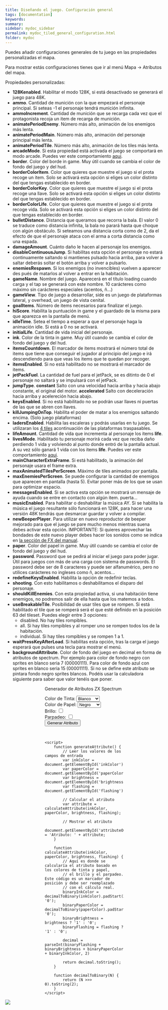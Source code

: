```yaml
---
title: Diseñando el juego. Configuración general
tags: [documentation]
keywords:
summary: 
sidebar: mydoc_sidebar
permalink: mydoc_tiled_general_configuration.html
folder: mydoc
---
```


Puedes añadir configuraciones generales de tu juego en las propiedades personalizadas el mapa.

Para mostrar estás configuraciones tienes que ir al menú Mapa -> Atributos del mapa.

Propiedades personalizadas:

* **128Kenabled**. Habilitar el modo 128K, si está desactivado se generará el juego para 48K.
* **ammo**. Cantidad de munición con la que empezará el personaje principal. Si seteas -1 el personaje tendrá munición infinita.
* **ammoIncrement**. Cantidad de munición que se recarga cada vez que el protagonista recoja un item de recarga de munición.
* **animatePeriodEnemy**. Número más alto, animación de los enemigos más lenta.
* **animatePeriodMain**. Número más alto, animación del personaje principal más lenta.
* **animatePeriodTile**. Número más alto, animación de los tiles más lenta.
* **arcadeMode**. Si esta propiedad está activada el juego se comportará en modo arcade. Puedes ver este comportamiento [aqui](https://gm.retrojuegos.org/mydoc_tiled_arcade_mode.html).
* **border**. Color del borde in game. Muy útil cuando se cambia el color de fondo del juego y del hud.
* **borderColorItem**. Color que quieres que muestre el juego si el prota recoge un item. Solo se activará esta opción si eliges un color distinto del que tengas establecido en border.
* **borderColorKey**. Color que quieres que muestre el juego si el prota recoge una llave. Solo se activará esta opción si eliges un color distinto del que tengas establecido en border.
* **borderColorLife**. Color que quieres que muestre el juego si el prota recoge vida. Solo se activará esta opción si eliges un color distinto del que tengas establecido en border.
* **bulletDistance**. Distancia que queramos que recorra la bala. El valor 0 se traduce como distancia infinita, la bala no parará hasta que choque con algún obstáculo. Si seteamos una distancia corta como de 2, da el efecto de que el personaje ataca con el arma a corta distancia como una espada.
* **damageAmount**. Cuánto daño le hacen al personaje los enemigos.
* **disableContinuousJump**. Si habilitas esta opción el personaje no estará continuamente saltando si mantienes pulsado hacia arriba, para volver a saltar deberás soltar el botón arriba y volver a pulsarlo.
* **enemiesRespawn**. Si los enemigos (no invencibles) vuelven a aparecer des pués de matarlos al volver a entrar en la habitación.
* **gameName**. Nombre del juego. Aparecerá en el título loading cuando carga y el tap se generará con este nombre. 10 carácteres como máximo sin carácteres especiales (acentos, ñ...)
* **gameView**. Tipo de juego a desarrollar, side es un juego de plataformas lateral, y overhead, un juego de vista cenital.
* **goalItems**. Número de items necesarios para finalizar el juego.
* **hiScore**. Habilita la puntuación in game y el guardado de la misma para que aparezca en la pantalla de menú.
* **idleTime**. Setea el tiempo a esperar a que el personaje haga la animación idle. Si está a 0 no se activará.
* **initialLife**. Cantidad de vida inicial del personaje.
* **ink**. Color de la tinta in game. Muy útil cuando se cambia el color de fondo del juego y del hud.
* **itemsCountdown**. El marcador de items mostrará el número total de items que tiene que conseguir el jugador al principio del juego e irá descendiendo para que veas los items que te quedan por recoger.
* **itemsEnabled**. Si no está habilitado no se mostrará el marcador de items.
* **jetPackFuel**. La cantidad de fuel para el jetPack, se es ditinto de 0 el personaje no saltará y se impulsará con el jetPack.
* **jumpType**. **constant** Salto con una velocidad hacia arriba y hacia abajo constante, el original del motor. **accelerated** Salto con deceleración hacia arriba y acelereción hacia abajo.
* **keysEnabled**. Si no está habilitado no se podrán usar llaves ni puertas de las que se abren con llaves.
* **killJumpingOnTop**. Habilita el poder de matar a los enemigos saltando encima. (Solo juego plataformas)
* **ladersEnabled**. Habilita las escaleras y podrás usarlas en tu juego. Se utilizaran los [4 tiles](/mydoc_images_tileset.html) acontinuación de las plataformas traspasables.
* **lifeAmount**. Cantidad de vida que incrementa al personaje los items **life**.
* **livesMode**. Habilitado tu personaje morirá cada vez que reciba daño perdiendo 1 vida y volviendo al punto donde entró de la pantalla actual. A su vez sólo ganará 1 vida con los items **life**. Puedes ver este comportamiento [aqui](https://gm.retrojuegos.org/mydoc_tiled_lives_mode.html).
* **mainCharacterExtraFrame**. Si está habilitado, la animación del personaje usara el frame extra.
* **maxAnimatedTilesPerScreen**. Máximo de tiles animados por pantalla.
* **maxEnemiesPerScreen**. Se puede configurar la cantidad de enemigos que aparecen en pantalla (hasta 5). Evitar poner más de los que se usan para optimizar espacio.
* **messagesEnabled**. Si se activa esta opción se mostrará un mensaje de ayuda cuando se entre en contacto con algún item. puerta...
* **musicEnabled**. Para habilitar o deshabilitar la música AY. Si se habilita la música el juego resultante sólo funcionará en 128K, para hacer una versión 48K tendrás que desmarcar guardar y volver a compilar.
* **newBeeperPlayer**. Para utilizar en nuevo reproductor de beeper mejorado para que el juego se pare mucho menos mientras suena debes activar esta opción. IMPORTANTE: Si quieres aprovechar las bondades de este nuevo player debes hacer los sonidos como se indica en [la sección de FX del manual](/mydoc_sound_fx.html).
* **paper**. Color del papel in game. Muy útil cuando se cambia el color de fondo del juego y del hud.
* **password**. Password que se pedirá al iniciar el juego para poder jugar. Útil para juegos con más de una carga con sistema de passwords. El password debe ser de 8 caracteres y puede ser alfanumérico, pero no utilices carácteres no ingleses como ñ, acentos...
* **redefineKeysEnabled**. Habilita la opción de redefinir teclas.
* **shooting**. Con esto habilitamos o deshabilitamos el disparo del personaje.
* **shouldKillEnemies**. Con esta propiedad activa, si una habitación tiene enemigos, no podremos salir de ella hasta que los matemos a todos.
* **useBreakableTile**. Posibilidad de usar tiles que se rompen. Si está habilitado el tile que se romperá será el que esté definido en la posición 63 del tileset.
Puedes elegir entre 3 opciones:
    * disabled. No hay tiles rompibles.
    * all. Si hay tiles rompibles y al romper uno se rompen todos los de la habitación.
    * individual. Si hay tiles rompibles y se rompen 1 a 1.
* **waitPressKeyAfterLoad**. Si habilitas esta opción, tras la carga el juego esperará que pulses una tecla para mostrar el menú.
* **backgroundAttribute**. Color de fondo del juego en decimal en forma de atributos de spectrum. Por ejemplo para color de fondo negro con sprites en blanco seria 7 (00000111). Para color de fondo azul con sprites en blanco seria 15 (00001111). Si no se define este atributo se pintara fondo negro sprites blancos. Podéis usar la calculadora siguiente para saber que valor tenéis que poner.

<div style="margin: auto; width: 50%">
    <p>Generador de Atributos ZX Spectrum</p>
    <form id="attributeForm">
        <label for="inkColor">Color de Tinta:</label>
        <!-- Añadir color en cada opcion del select -->
        <select id="inkColor">
            <option value="0">Negro</option>
            <option value="1">Azul</option>
            <option value="2">Rojo</option>
            <option value="3">Magenta</option>
            <option value="4">Verde</option>
            <option value="5">Cyan</option>
            <option value="6">Amarillo</option>
            <option value="7" selected>Blanco</option>
        </select><br>
        <label for="paperColor">Color de Papel:</label>
        <select id="paperColor">
            <option value="0">Negro</option>
            <option value="1">Azul</option>
            <option value="2">Rojo</option>
            <option value="3">Magenta</option>
            <option value="4">Verde</option>
            <option value="5">Cyan</option>
            <option value="6">Amarillo</option>
            <option value="7">Blanco</option>
        </select><br>
        <label for="brightness">Brillo:</label>
        <input type="checkbox" id="brightness" name="brightness"><br>
        <label for="flashing">Parpadeo:</label>
        <input type="checkbox" id="flashing" name="flashing"><br>
        <button type="button" onclick="generateAttribute()">Generar Atributo</button>
    </form>
    <br>
    <p id="attributeOutput" style="font-weight: bold"></p>

    <script>
        function generateAttribute() {
            // Leer los valores de los campos de entrada
            var inkColor = document.getElementById('inkColor').value;
            var paperColor = document.getElementById('paperColor').value;
            var brightness = document.getElementById('brightness').checked;
            var flashing = document.getElementById('flashing').checked;

            // Calcular el atributo
            var attribute = calculateAttribute(inkColor, paperColor, brightness, flashing);

            // Mostrar el atributo
            document.getElementById('attributeOutput').innerText = 'Atributo: ' + attribute;
        }

        function calculateAttribute(inkColor, paperColor, brightness, flashing) {
            // Aquí es donde se calcularía el atributo basado en los colores de tinta y papel,
            // el brillo y el parpadeo. Este código es un marcador de posición y debe ser reemplazado
            // con el cálculo real.
            binaryInkColor = decimalToBinary(inkColor).padStart(3, '0');
            binaryPaperColor = decimalToBinary(paperColor).padStart(3, '0');
            binaryBrightness = brightness ? '1' : '0';
            binaryFlashing = flashing ? '1' : '0';

            decimal = parseInt(binaryFlashing + binaryBrightness + binaryPaperColor + binaryInkColor, 2)

            return decimal.toString();
        }

        function decimalToBinary(N) {
            return (N >>> 0).toString(2);
        }
    </script>
</div>

![](images/general_settings.png)


